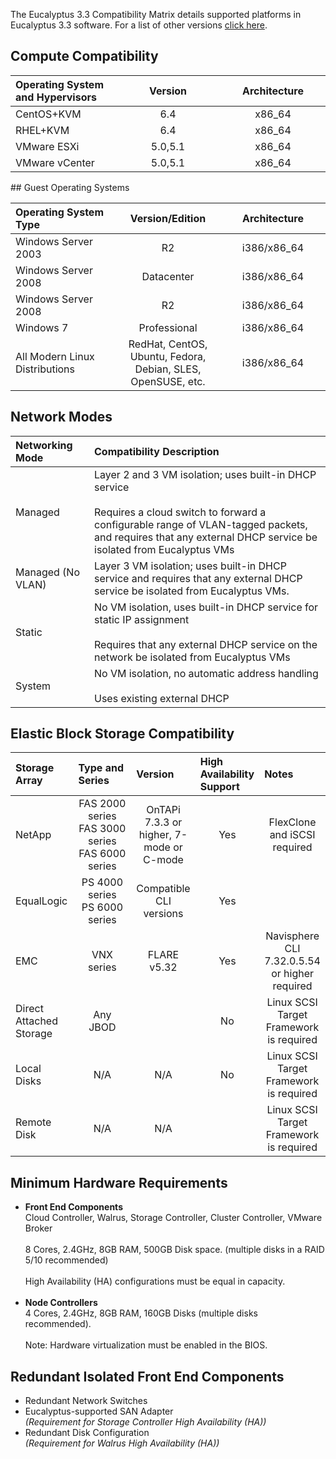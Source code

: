 The Eucalyptus 3.3 Compatibility Matrix details supported platforms in Eucalyptus 3.3 software. For a list of other versions [click here](Eucalyptus-Cloud-Compatibility-Matrix---Overview).

## Compute Compatibility
<table>
<colgroup>
<col width="33%" />
<col width="33%" />
<col width="33%" />
</colgroup>
<thead>
<tr class="header">
<th align="left">Operating System and Hypervisors</th>
<th align="center">Version</th>
<th align="center">Architecture</th>
</tr>
</thead>
<tbody>
<tr class="even">
<td align="left">CentOS+KVM</td>
<td align="center">6.4</td>
<td align="center">x86_64</td>
</tr>
<tr class="odd">
<td align="left">RHEL+KVM</td>
<td align="center">6.4</td>
<td align="center">x86_64</td>
</tr>
<tr class="even">
<td align="left">VMware ESXi</td>
<td align="center">5.0,5.1</td>
<td align="center">x86_64</td>
</tr>
<tr class="odd">
<td align="left">VMware vCenter</td>
<td align="center">5.0,5.1</td>
<td align="center">x86_64</td>
</tr>
</tbody>
</table>
## Guest Operating Systems

<table>
<colgroup>
<col width="33%" />
<col width="33%" />
<col width="33%" />
</colgroup>
<thead>
<tr class="header">
<th align="left">Operating System Type</th>
<th align="center">Version/Edition</th>
<th align="center">Architecture</th>
</tr>
</thead>
<tbody>
<tr class="even">
<td align="left">Windows Server 2003</td>
<td align="center">R2</td>
<td align="center">i386/x86_64</td>
</tr>
<tr class="odd">
<td align="left">Windows Server 2008</td>
<td align="center">Datacenter</td>
<td align="center">i386/x86_64</td>
</tr>
<tr class="even">
<td align="left">Windows Server 2008</td>
<td align="center">R2</td>
<td align="center">i386/x86_64</td>
</tr>
<tr class="odd">
<td align="left">Windows 7</td>
<td align="center">Professional</td>
<td align="center">i386/x86_64</td>
</tr>
<tr class="even">
<td align="left">All Modern Linux Distributions</td>
<td align="center"> RedHat, CentOS, Ubuntu, Fedora, Debian, SLES, OpenSUSE, etc. </td>
<td align="center">i386/x86_64</td>
</tr>
</tbody>
</table>

## Network Modes
<table>
<colgroup>
<col width="25%" />
<col width="75%" />
</colgroup>
<thead>
<tr class="header">
<th align="left">Networking Mode</th>
<th align="left">Compatibility Description</th>
</tr>
</thead>
<tbody>
<tr class="even">
<td align="left">Managed</td>
<td align="left"> Layer 2 and 3 VM isolation; uses built-in DHCP service<br><br>Requires a cloud switch to forward a configurable range of VLAN-tagged packets, and requires that any external DHCP service be isolated from Eucalyptus VMs</td>
</tr>
<tr class="odd">
<td align="left">Managed (No VLAN)</td>
<td align="left"> Layer 3 VM isolation; uses built-in DHCP service and requires that any external DHCP service be isolated from Eucalyptus VMs. </td>
</tr>
<tr class="even">
<td align="left">Static</td>
<td align="left"> No VM isolation, uses built-in DHCP service for static IP assignment<br><br> Requires that any external DHCP service on the network be isolated from Eucalyptus VMs </td>
</tr>
<tr class="odd">
<td align="left">System</td>
<td align="left"> No VM isolation, no automatic address handling<br><br>Uses existing external DHCP</td>
</tr>
</tbody>
</table>

## Elastic Block Storage Compatibility
<table>
<colgroup>
<col width="20%" />
<col width="20%" />
<col width="20%" />
<col width="20%" />
<col width="20%" />
</colgroup>
<thead>
<tr class="header">
<th align="left">Storage Array</th>
<th align="left">Type and Series</th>
<th align="left">Version</th>
<th align="left">High Availability Support</th>
<th align="left">Notes</th>
</thead>
<tbody>
</tr>
<tr class="even">
<td align="left"> NetApp</td>
<td align="center"> FAS 2000 series<br>FAS 3000 series<br>FAS 6000 series</td>
<td align="center"> OnTAPi 7.3.3 or higher, 7-mode or C-mode </td>
<td align="center"> Yes </td>
<td align="center"> FlexClone and iSCSI required </td>
</tr>
<tr class="odd">
<td align="left"> EqualLogic</td>
<td align="center"> PS 4000 series<br>PS 6000 series </td>
<td align="center"> Compatible CLI versions </td>
<td align="center"> Yes </td>
<td align="center"> </td>
</tr>
<tr class="even">
<td align="left"> EMC </td>
<td align="center"> VNX series</td>
<td align="center"> FLARE v5.32</td>
<td align="center"> Yes</td>
<td align="center"> Navisphere CLI 7.32.0.5.54 or higher required</td>
</tr>
<tr class="odd">
<td align="left"> Direct Attached Storage </td>
<td align="center"> Any JBOD </td>
<td align="center"> </td>
<td align="center"> No </td>
<td align="center"> Linux SCSI Target Framework is required </td>
</tr>
<tr class="even">
<td align="left"> Local Disks</td>
<td align="center"> N/A </td>
<td align="center"> N/A </td>
<td align="center"> No </td>
<td align="center"> Linux SCSI Target Framework is required </td>
</tr>
<tr class="odd">
<td align="left"> Remote Disk</td>
<td align="center"> N/A </td>
<td align="center"> N/A </td>
<td align="center"> </td>
<td align="center"> Linux SCSI Target Framework is required </td>
</tr>
</tbody>
</table>

## Minimum Hardware Requirements
* **Front End Components** <br> Cloud Controller, Walrus, Storage Controller, Cluster Controller, VMware Broker<br><br>8 Cores, 2.4GHz, 8GB RAM, 500GB Disk space. (multiple disks in a RAID 5/10 recommended)<br><br> High Availability (HA) configurations must be equal in capacity.<br><br>
* **Node Controllers** <br>4 Cores, 2.4GHz, 8GB RAM, 160GB Disks (multiple disks recommended).<br><br> Note: Hardware virtualization must be enabled in the BIOS.

## Redundant Isolated Front End Components
* Redundant Network Switches
* Eucalyptus-supported SAN Adapter<br>_(Requirement for Storage Controller High Availability (HA))_
* Redundant Disk Configuration<br>_(Requirement for Walrus High Availability (HA))_
